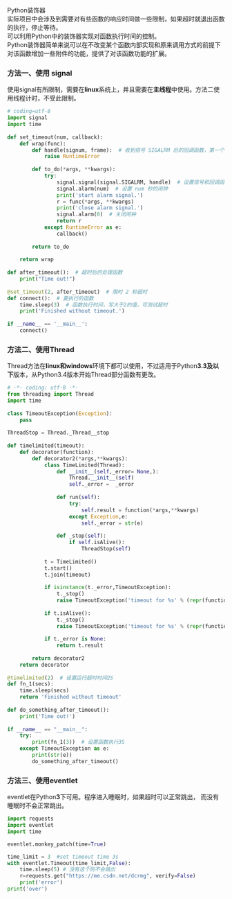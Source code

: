 Python装饰器<br />实际项目中会涉及到需要对有些函数的响应时间做一些限制，如果超时就退出函数的执行，停止等待。<br />可以利用Python中的装饰器实现对函数执行时间的控制。<br />Python装饰器简单来说可以在不改变某个函数内部实现和原来调用方式的前提下对该函数增加一些附件的功能，提供了对该函数功能的扩展。
<a name="eKLD2"></a>
### 方法一、使用 signal
使用signal有所限制，需要在**linux**系统上，并且需要在**主线程**中使用。方法二使用线程计时，不受此限制。
```python
# coding=utf-8
import signal
import time
 
def set_timeout(num, callback):
    def wrap(func):
        def handle(signum, frame):  # 收到信号 SIGALRM 后的回调函数，第一个参数是信号的数字，第二个参数是the interrupted stack frame.
            raise RuntimeError
 
        def to_do(*args, **kwargs):
            try:
                signal.signal(signal.SIGALRM, handle)  # 设置信号和回调函数
                signal.alarm(num)  # 设置 num 秒的闹钟
                print('start alarm signal.')
                r = func(*args, **kwargs)
                print('close alarm signal.')
                signal.alarm(0)  # 关闭闹钟
                return r
            except RuntimeError as e:
                callback()
 
        return to_do
 
    return wrap
 
def after_timeout():  # 超时后的处理函数
    print("Time out!")
 
@set_timeout(2, after_timeout)  # 限时 2 秒超时
def connect():  # 要执行的函数
    time.sleep(3)  # 函数执行时间，写大于2的值，可测试超时
    print('Finished without timeout.')
 
if __name__ == '__main__':
    connect()
```
<a name="o1cRE"></a>
### 方法二、使用Thread
Thread方法在**linux和windows**环境下都可以使用，不过适用于Python**3.3及以下**版本，从Python3.4版本开始Thread部分函数有更改。
```python
# -*- coding: utf-8 -*-
from threading import Thread
import time
 
class TimeoutException(Exception):
    pass
 
ThreadStop = Thread._Thread__stop
 
def timelimited(timeout):
    def decorator(function):
        def decorator2(*args,**kwargs):
            class TimeLimited(Thread):
                def __init__(self,_error= None,):
                    Thread.__init__(self)
                    self._error =  _error
 
                def run(self):
                    try:
                        self.result = function(*args,**kwargs)
                    except Exception,e:
                        self._error = str(e)
 
                def _stop(self):
                    if self.isAlive():
                        ThreadStop(self)
 
            t = TimeLimited()
            t.start()
            t.join(timeout)
 
            if isinstance(t._error,TimeoutException):
                t._stop()
                raise TimeoutException('timeout for %s' % (repr(function)))
 
            if t.isAlive():
                t._stop()
                raise TimeoutException('timeout for %s' % (repr(function)))
 
            if t._error is None:
                return t.result
 
        return decorator2
    return decorator
 
@timelimited(2)  # 设置运行超时时间2S
def fn_1(secs):
    time.sleep(secs)
    return 'Finished without timeout'
 
def do_something_after_timeout():
    print('Time out!')
 
if __name__ == "__main__":
    try:
        print(fn_1(3))  # 设置函数执行3S
    except TimeoutException as e:
        print(str(e))
        do_something_after_timeout()
```
<a name="RAt5r"></a>
### 方法三、使用eventlet
eventlet在Python**3**下可用。程序进入睡眠时，如果超时可以正常跳出， 而没有睡眠时不会正常跳出。
```python
import requests
import eventlet
import time

eventlet.monkey_patch(time=True)

time_limit = 3  #set timeout time 3s
with eventlet.Timeout(time_limit,False):
    time.sleep(5) # 没有这个则不会跳出
    r=requests.get("https://me.csdn.net/dcrmg", verify=False)
    print('error')
print('over')
```

